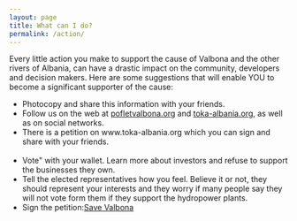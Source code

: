 ```yaml
---
layout: page
title: What can I do?
permalink: /action/
---
```


Every little action you make to support the cause of Valbona and the other rivers of Albania, can have a drastic impact on the community, developers and decision makers. Here are some suggestions that will enable YOU to become a significant supporter of the cause: 

<ul>
  <li>Photocopy and share this information with your friends. </li>
  <li>Follow us on the web at <a href="http://pofletvalbona.org">pofletvalbona.org</a> and <a href="http://toka-albania.org">toka-albania.org</a>, as well as on social networks.</li>
  <li>There is a petition on www.toka-albania.org which you can sign and share with your friends.</li>
  <li>Vote" with your wallet. Learn more about investors and refuse to support the businesses they own.</li>
  <li>Tell the elected representatives how you feel. Believe it or not, they should represent your interests and they worry if many people say they will not vote form them if they support the hydropower plants.</li>
  <li> Sign the petition:<a href="http://toka-albania.org/petition-to-save-valbona-valley-np-from-hydropower/">Save Valbona</a> </li>
  
 
</ul>
